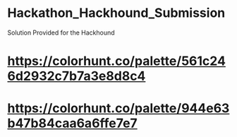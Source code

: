# Hackathon_Hackhound_Submission
Solution Provided for the Hackhound 
# https://colorhunt.co/palette/561c246d2932c7b7a3e8d8c4
# https://colorhunt.co/palette/944e63b47b84caa6a6ffe7e7
